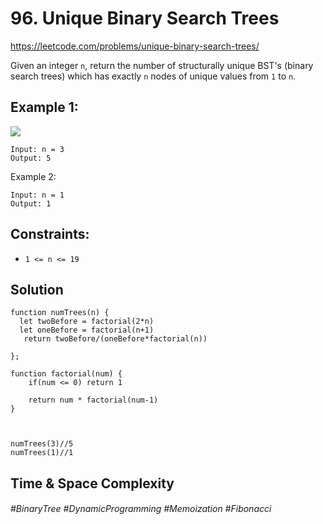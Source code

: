 # 96. Unique Binary Search Trees
https://leetcode.com/problems/unique-binary-search-trees/

Given an integer `n`, return the number of structurally unique BST's (binary search trees) which has exactly `n` nodes of unique values from `1` to `n`.

## Example 1:
![](https://assets.leetcode.com/uploads/2021/01/18/uniquebstn3.jpg)
````
Input: n = 3
Output: 5
````
Example 2:
````
Input: n = 1
Output: 1
```` 

## Constraints:

- `1 <= n <= 19`

## Solution

````
function numTrees(n) {
  let twoBefore = factorial(2*n)
  let oneBefore = factorial(n+1)
   return twoBefore/(oneBefore*factorial(n))
    
};

function factorial(num) {
    if(num <= 0) return 1
    
    return num * factorial(num-1)
}



numTrees(3)//5
numTrees(1)//1
````

## Time & Space Complexity

###### #BinaryTree #DynamicProgramming #Memoization #Fibonacci
